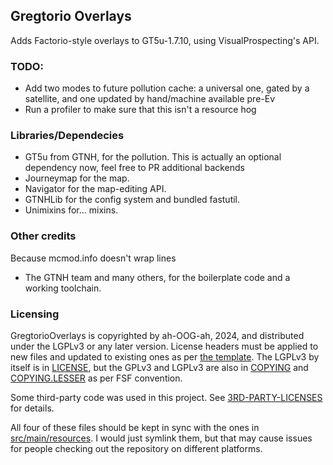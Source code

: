 ## Gregtorio Overlays
Adds Factorio-style overlays to GT5u-1.7.10, using VisualProspecting's API.

### TODO:
- Add two modes to future pollution cache: a universal one, gated by a satellite, and one updated by hand/machine
  available pre-Ev
- Run a profiler to make sure that this isn't a resource hog

### Libraries/Dependecies
- GT5u from GTNH, for the pollution. This is actually an optional dependency now, feel free to PR additional backends
- Journeymap for the map.
- Navigator for the map-editing API.
- GTNHLib for the config system and bundled fastutil.
- Unimixins for... mixins.

### Other credits
Because mcmod.info doesn't wrap lines
- The GTNH team and many others, for the boilerplate code and a working toolchain.

### Licensing
GregtorioOverlays is copyrighted by ah-OOG-ah, 2024, and distributed under the LGPLv3 or any later version. License
headers must be applied to new files and updated to existing ones as per [the template](/license-header-template.txt).
The LGPLv3 by itself is in [LICENSE](/LICENSE), but the GPLv3 and LGPLv3 are also in [COPYING](/COPYING) and
[COPYING.LESSER](/COPYING.LESSER) as per FSF convention.

Some third-party code was used in this project. See [3RD-PARTY-LICENSES](/3RD-PARTY-LICENCES) for details.

All four of these files should be kept in sync with the ones in [src/main/resources](/src/main/resources). I would just
symlink them, but that may cause issues for people checking out the repository on different platforms.
